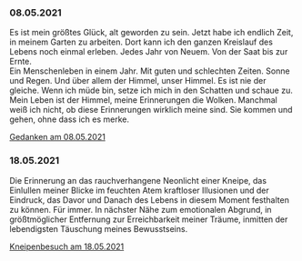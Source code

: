 ### 08.05.2021
Es ist mein größtes Glück,
alt geworden zu sein.
Jetzt habe ich endlich Zeit, 
in meinem Garten zu arbeiten.
Dort kann ich den ganzen Kreislauf des Lebens noch einmal erleben.
Jedes Jahr von Neuem. 
Von der Saat bis zur Ernte.  
Ein Menschenleben in einem Jahr.
Mit guten und schlechten Zeiten. 
Sonne und Regen. 
Und über allem der Himmel, unser Himmel. 
Es ist nie der gleiche. 
Wenn ich müde bin, 
setze ich mich in den Schatten und schaue zu. 
Mein Leben ist der Himmel, 
meine Erinnerungen die Wolken. 
Manchmal weiß ich nicht, 
ob diese Erinnerungen wirklich meine sind.
Sie kommen und gehen, 
ohne dass ich es merke. 

[Gedanken am 08.05.2021](Tagebuch.md#08052021)

### 18.05.2021
Die Erinnerung an das rauchverhangene Neonlicht einer Kneipe,
das Einlullen meiner Blicke im feuchten Atem kraftloser Illusionen und der Eindruck,
das Davor und Danach des Lebens in diesem Moment festhalten zu können.
Für immer. In nächster Nähe zum emotionalen Abgrund,
in größtmöglicher Entfernung zur Erreichbarkeit meiner Träume,
inmitten der lebendigsten Täuschung meines Bewusstseins.

[Kneipenbesuch am 18.05.2021](Tagebuch.md#18052021)
